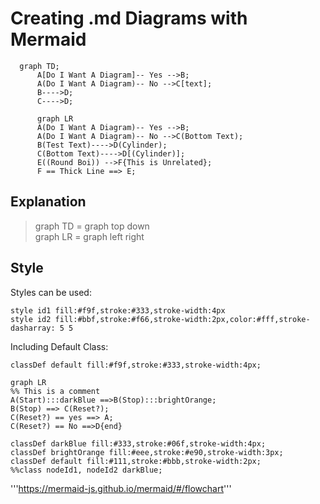 # Creating .md Diagrams with Mermaid



```mermaid
  graph TD;    
      A[Do I Want A Diagram]-- Yes -->B;
      A(Do I Want A Diagram)-- No -->C[text];
      B---->D;
      C---->D;
```

```mermaid
      graph LR
      A(Do I Want A Diagram)-- Yes -->B;
      A(Do I Want A Diagram)-- No -->C(Bottom Text);
      B(Test Text)---->D(Cylinder);
      C(Bottom Text)---->D[(Cylinder)];
      E((Round Boi)) -->F{This is Unrelated};
      F == Thick Line ==> E;
```




## Explanation

> graph TD = graph top down <br>
>  graph LR = graph left right


## Style

Styles can be used:

```
style id1 fill:#f9f,stroke:#333,stroke-width:4px
style id2 fill:#bbf,stroke:#f66,stroke-width:2px,color:#fff,stroke-dasharray: 5 5
```

Including Default Class:

```classDef default fill:#f9f,stroke:#333,stroke-width:4px;```


```mermaid
graph LR
%% This is a comment 
A(Start):::darkBlue ==>B(Stop):::brightOrange;
B(Stop) ==> C(Reset?);
C(Reset?) == yes ==> A;
C(Reset?) == No ==>D{end}

classDef darkBlue fill:#333,stroke:#06f,stroke-width:4px;
classDef brightOrange fill:#eee,stroke:#e90,stroke-width:3px;
classDef default fill:#111,stroke:#bbb,stroke-width:2px;
%%class nodeId1, nodeId2 darkBlue;
```



'''https://mermaid-js.github.io/mermaid/#/flowchart'''


